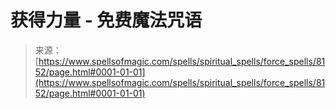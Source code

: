 <!--yml

category: 未分类

date: 2024-06-12 18:43:28

-->

# 获得力量 - 免费魔法咒语

> 来源：[https://www.spellsofmagic.com/spells/spiritual_spells/force_spells/8152/page.html#0001-01-01](https://www.spellsofmagic.com/spells/spiritual_spells/force_spells/8152/page.html#0001-01-01)
